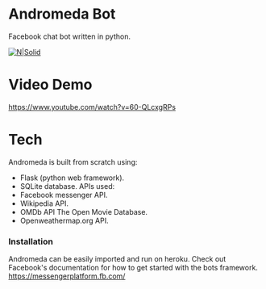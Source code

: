 # Andromeda Bot
Facebook chat bot written in python.

[![N|Solid](http://i.imgur.com/QveERAX.jpg)](https://www.facebook.com/AndromedaBot)
# Video Demo
https://www.youtube.com/watch?v=60-QLcxgRPs
# Tech
Andromeda is built from scratch using:
  - Flask (python web framework).
  - SQLite database.
APIs used:
 - Facebook messenger API.			
 - Wikipedia API.
 - OMDb API The Open Movie Database.
 - Openweathermap.org API.

### Installation

Andromeda can be easily imported and run on heroku.
Check out Facebook's documentation for how to get started with the bots framework.
https://messengerplatform.fb.com/

